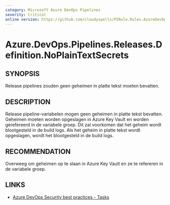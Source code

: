 ```yaml
---
category: Microsoft Azure DevOps Pipelines
severity: Critical
online version: https://github.com/cloudyspells/PSRule.Rules.AzureDevOps/blob/main/src/PSRule.Rules.AzureDevOps/nl/Azure.DevOps.Pipelines.Releases.Definition.NoPlainTextSecrets.md
---
```


# Azure.DevOps.Pipelines.Releases.Definition.NoPlainTextSecrets

## SYNOPSIS

Release pipelines zouden geen geheimen in platte tekst moeten bevatten.

## DESCRIPTION

Release pipeline-variabelen mogen geen geheimen in platte tekst bevatten. Geheimen moeten
worden opgeslagen in Azure Key Vault en worden gerefereerd in de variabele groep. Dit zal
voorkomen dat het geheim wordt blootgesteld in de build logs. Als het geheim in platte
tekst wordt opgeslagen, wordt het blootgesteld in de build logs.

## RECOMMENDATION

Overweeg om geheimen op te slaan in Azure Key Vault en ze te refereren in de variabele
groep.

## LINKS

- [Azure DevOps Security best practices - Tasks](https://learn.microsoft.com/en-us/azure/devops/organizations/security/security-best-practices?view=azure-devops#tasks)
